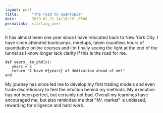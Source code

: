```yaml
---
layout: post
title:      "The road to quantopia"
date:       2019-02-21 14:18:20 -0500
permalink:  starting_over
---
```



It has almost been one year since I have relocated back to New York City. I have since attended bootcamps, meetups, taken countless hours of quantitative online courses and I'm finally seeing the  light at the end of the tunnel as I know longer lack clarity if this is the road for me.

```
def years__to_phd(x):
   years = x
   return "I have #{years} of dedication ahead of me!"
end
```

My journey has since led me to develop my first trading models and even trade discretionary to feel the intuition behind my methods. My execution has not been perfect, but certainly not bad. Overall my learnings have encouraged me, but also reminded me that "Mr. market" is unbiased, rewarding for diligence and hard work.
